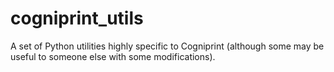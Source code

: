 # cogniprint_utils
A set of Python utilities highly specific to Cogniprint (although some may be useful to someone else with some modifications).
